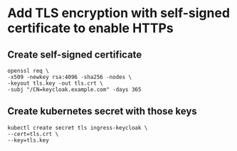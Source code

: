 # Add TLS encryption with self-signed certificate to enable HTTPs

## Create self-signed certificate
```
openssl req \
-x509 -newkey rsa:4096 -sha256 -nodes \
-keyout tls.key -out tls.crt \
-subj "/CN=keycloak.example.com" -days 365

```

## Create kubernetes secret with those keys
```
kubectl create secret tls ingress-keycloak \
--cert=tls.crt \
--key=tls.key
```